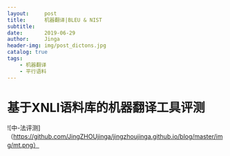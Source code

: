 ```yaml
---
layout:     post
title:      机器翻译|BLEU & NIST
subtitle:   
date:       2019-06-29
author:     Jinga
header-img: img/post_dictons.jpg
catalog: true
tags:
    - 机器翻译
    - 平行语料
---
```


# 基于XNLI语料库的机器翻译工具评测

![中-法评测]（https://github.com/JingZHOUjinga/jingzhoujinga.github.io/blog/master/img/mt.png）

